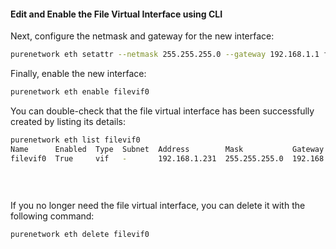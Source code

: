#### Edit and Enable the File Virtual Interface using CLI
Next, configure the netmask and gateway for the new interface:

```bash
purenetwork eth setattr --netmask 255.255.255.0 --gateway 192.168.1.1 filevif0
```

Finally, enable the new interface:

```bash
purenetwork eth enable filevif0
```

You can double-check that the file virtual interface has been successfully created by listing its details:

```bash
purenetwork eth list filevif0
Name      Enabled  Type  Subnet  Address        Mask           Gateway      MTU   MAC                Speed       Services  Subinterfaces
filevif0  True     vif   -       192.168.1.231  255.255.255.0  192.168.1.1  9000  b6:de:eb:d9:39:17  10.00 Gb/s  file      ct0.eth4
                                                                                                                           ct1.eth4
                                                                                                                           ct0.eth5
                                                                                                                           ct1.eth5
```

If you no longer need the file virtual interface, you can delete it with the following command:

```bash
purenetwork eth delete filevif0
```
